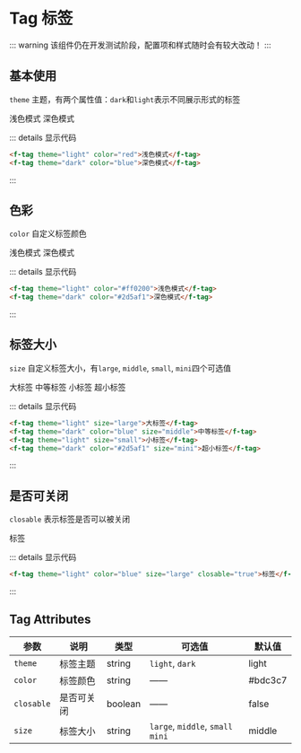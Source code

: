 # Tag 标签

::: warning
该组件仍在开发测试阶段，配置项和样式随时会有较大改动！
:::

## 基本使用

`theme` 主题，有两个属性值：`dark`和`light`表示不同展示形式的标签

<f-tag theme="light" color="red">浅色模式</f-tag>
<f-tag theme="dark" color="blue">深色模式</f-tag>

::: details 显示代码

```html
<f-tag theme="light" color="red">浅色模式</f-tag>
<f-tag theme="dark" color="blue">深色模式</f-tag>
```

:::

## 色彩

`color` 自定义标签颜色

<f-tag theme="light" color="#ff0200">浅色模式</f-tag>
<f-tag theme="dark" color="#2d5af1">深色模式</f-tag>

::: details 显示代码

```html
<f-tag theme="light" color="#ff0200">浅色模式</f-tag>
<f-tag theme="dark" color="#2d5af1">深色模式</f-tag>
```

:::

## 标签大小

`size` 自定义标签大小，有`large`, `middle`, `small`, `mini`四个可选值

<f-tag theme="light" color="#909399" size="large">大标签</f-tag>
<f-tag theme="dark" color="blue" size="middle">中等标签</f-tag>
<f-tag theme="light" size="small">小标签</f-tag>
<f-tag theme="dark" color="#2d5af1" size="mini">超小标签</f-tag>

::: details 显示代码

```html
<f-tag theme="light" size="large">大标签</f-tag>
<f-tag theme="dark" color="blue" size="middle">中等标签</f-tag>
<f-tag theme="light" size="small">小标签</f-tag>
<f-tag theme="dark" color="#2d5af1" size="mini">超小标签</f-tag>
```

:::

## 是否可关闭

`closable` 表示标签是否可以被关闭

<f-tag theme="light" color="blue" size="large" closable="true">标签</f-tag>

::: details 显示代码

```html
<f-tag theme="light" color="blue" size="large" closable="true">标签</f-tag>
```

:::

## Tag Attributes

| 参数       | 说明       | 类型    | 可选值                            | 默认值  |
| ---------- | ---------- | ------- | --------------------------------- | ------- |
| `theme`    | 标签主题   | string  | `light`, `dark`                   | light   |
| `color`    | 标签颜色   | string  | ——                                | #bdc3c7 |
| `closable` | 是否可关闭 | boolean | ——                                | false   |
| `size`     | 标签大小   | string  | `large`, `middle`, `small` `mini` | middle  |

<style scoped>
.f-tag {
  margin: 5px;
}
</style>
